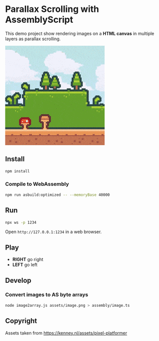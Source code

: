 # Parallax Scrolling with AssemblyScript

This demo project show rendering images on a **HTML canvas** in multiple layers as parallax scrolling.

![Preview](parallax_preview.gif)

## Install 

```sh
npm install
```

### Compile to WebAssembly

```sh
npm run asbuild:optimized -- --memoryBase 40000
```

## Run
```sh
npx ws -p 1234
```

Open `http://127.0.0.1:1234` in a web browser.

## Play

- **RIGHT** go right
- **LEFT** go left

## Develop

### Convert images to AS byte arrays

```sh
node image2array.js assets/image.png > assembly/image.ts
```

## Copyright

Assets taken from https://kenney.nl/assets/pixel-platformer